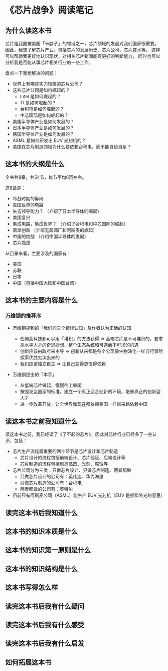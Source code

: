# 《芯片战争》阅读笔记

## 为什么读这本书

芯片是我国被美国「卡脖子」的领域之一，芯片领域的发展对我们国家很重要。
因此，我想了解芯片产业，包括芯片的发展历史、芯片公司、芯片技术等。
这样可以帮助我更好地认识现状，对相关芯片新闻能有更好的判断能力，
同时也可以分析我是否能从事芯片相关行业的一些工作。

盘点一下我想解决的问题：

- 世界上有哪些实力较强的芯片公司？
- 这些芯片公司是如何崛起的？
  - Intel 是如何崛起的？
  - TI 是如何崛起的？
  - 台积电是如何崛起的？
  - 中芯国际是如何崛起的？
- 美国半导体产业是如何发展的？
- 日本半导体产业是如何发展的？
- 韩国半导体产业是如何发展的？
- ASML 是如何研发出 EUV 光刻机的？
- 美国在芯片制造领域为什么要依赖台积电，而不能自给自足？

## 这本书的大纲是什么

全书共8章，共54节，每节平均6页左右。

这8章是：

- 冷战时期的筹码
- 美国世界的电路
- 失去领导能力？ （介绍了日本半导体的崛起）
- 美国复兴
- 集成电路，集成世界？ （介绍了台积电和中芯国际的崛起）
- 离岸创新 （介绍无晶圆厂和阿斯麦的崛起）
- 中国的挑战 （介绍中国半导体的发展）
- 芯片瓶颈

从目录来看，主要涉及的国家有：

- 美国
- 苏联
- 日本
- 中国（包括中国大陆和中国台湾）

## 这本书的主要内容是什么

### 万维钢的推荐序

- 万维钢提到的「我们的三个错误认知」及作者认为正确的认知
  - 任何高科技都可以用「堆积」的方法获得 => 高端芯片是不可堆积的，要求高水平人才的奇思妙想、整个生态系统和可遇而不可求的机遇
  - 创新应该由政府来主导 => 创新从来都是各个公司像生物演化一样自行冒险探索优胜劣汰出来的
  - 我们应该独立自主 => 让自己变得更值得依赖

- 万维钢提出的「本手」
  - 从低端芯片做起，慢慢往上攀爬
  - 按照发达国家的标准，建立一个真正适合创新的环境，培养真正的创新型人才
  - 进一步改革开放，让全世界像现在都依赖美国一样越来越依赖中国

## 读这本书之前我知道什么

读这本书之前，我已经读了《了不起的芯片》，因此对芯片行业已经多了一些认识，包括：

- 芯片生产流程最重要的两个环节是芯片设计和芯片制造
  - 芯片设计的流程包括前端设计、芯片验证、后端设计等
  - 芯片制造的流程包括制造晶圆、光刻、腐蚀等
- 芯片公司分为三类：只做芯片设计、只做芯片制造、两者都做
  - 只做芯片设计的公司有：英伟达、华为海思
  - 只做芯片制造的公司有：台积电
  - 两者都做的公司有：英特尔
- 目前只有阿斯麦公司（ASML）能生产 EUV 光刻机（EUV 是极紫外光的意思）

## 读完这本书后我知道什么

## 这本书的知识本质是什么

## 这本书的知识第一原则是什么

## 这本书的知识结构是什么

## 这本书写得怎么样

## 读完这本书后我有什么疑问

## 读完这本书后我有什么感受

## 读完这本书后我有什么启发

## 如何拓展这本书
